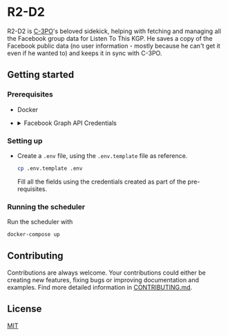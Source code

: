 # R2-D2

R2-D2 is [C-3PO](https://github.com/lttkgp/C-3PO)'s beloved sidekick, helping with fetching and managing all the Facebook group data for Listen To This KGP. He saves a copy of the Facebook public data (no user information - mostly because he can't get it even if he wanted to) and keeps it in sync with C-3PO.

## Getting started
### Prerequisites
- Docker
- <details>
    <summary> Facebook Graph API Credentials </summary>

    You will need 'User access tokens' to work with the Graph API. You can find more information here: [Graph API documentation](https://developers.facebook.com/docs/graph-api/overview#step2).

    As explained in the link above, create a new Facebook app (My Apps -> Add a new app) and generate user access tokens through the Graph API explorer.
  </details>

### Setting up
- Create a `.env` file, using the `.env.template` file as reference.
  ```sh
  cp .env.template .env
  ```
  Fill all the fields using the credentials created as part of the pre-requisites.

### Running the scheduler
Run the scheduler with
```sh
docker-compose up
```

## Contributing
Contributions are always welcome. Your contributions could either be creating new features, fixing bugs or improving documentation and examples. Find more detailed information in [CONTRIBUTING.md](.github/CONTRIBUTING.md).

## License
[MIT](LICENSE)
